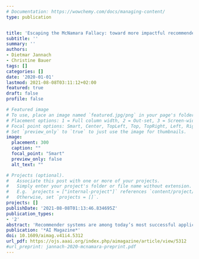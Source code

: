 ```yaml
---
# Documentation: https://wowchemy.com/docs/managing-content/
type: publication


title: 'Escaping the McNamara Fallacy: toward more impactful recommender systems research'
subtitle: ''
summary: ''
authors:
- Dietmar Jannach
- Christine Bauer
tags: []
categories: []
date: '2020-01-01'
lastmod: 2021-08-08T03:11:12+02:00
featured: true
draft: false
profile: false

# Featured image
# To use, place an image named `featured.jpg/png` in your page's folder.
# Placement options: 1 = Full column width, 2 = Out-set, 3 = Screen-width
# Focal point options: Smart, Center, TopLeft, Top, TopRight, Left, Right, BottomLeft, Bottom, BottomRight
# Set `preview_only` to `true` to just use the image for thumbnails.
image:
  placement: 300
  caption: ""
  focal_point: "Smart"
  preview_only: false
  alt_text: ""

# Projects (optional).
#   Associate this post with one or more of your projects.
#   Simply enter your project's folder or file name without extension.
#   E.g. `projects = ["internal-project"]` references `content/project/deep-learning/index.md`.
#   Otherwise, set `projects = []`.
projects: []
publishDate: '2021-08-08T01:13:46.834695Z'
publication_types:
- '2'
abstract: 'Recommender systems are among today’s most successful application areas of artificial intelligence. However, in the recommender systems research community, we have fallen prey to a McNamara fallacy to a worrying extent: In the majority of our research efforts, we rely almost exclusively on computational measures such as prediction accuracy, which are easier to make than applying other evaluation methods. However, it remains unclear whether small improvements in terms of such computational measures matter greatly and whether they lead us to better systems in practice. A paradigm shift in terms of our research culture and goals is therefore needed. We can no longer focus exclusively on abstract computational measures but must direct our attention to research questions that are more relevant and have more impact in the real world. In this work, we review the various ways of how recommender systems may create value; how they, positively or negatively, impact consumers, businesses, and the society; and how we can measure the resulting effects. Through our analyses, we identify a number of research gaps and propose ways of broadening and improving our methodology in a way that leads us to more impactful research in our field.'
publication: '*AI Magazine*'
doi: 10.1609/aimag.v41i4.5312
url_pdf: https://ojs.aaai.org/index.php/aimagazine/article/view/5312
#url_preprint: jannach-2020-mcnamara-preprint.pdf
---
```

